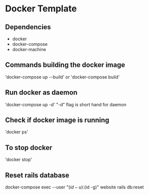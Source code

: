 # Docker Template
## Dependencies
- docker
- docker-compose
- docker-machine

## Commands building the docker image
'docker-compose up --build' or 'docker-compose build'

## Run docker as daemon
'docker-compose up -d' "-d" flag is short hand for daemon

## Check if docker image is running
'docker ps'

## To stop docker
'docker stop'

## Reset rails database
docker-compose exec --user "$(id -u):$(id -g)" website rails db:reset
